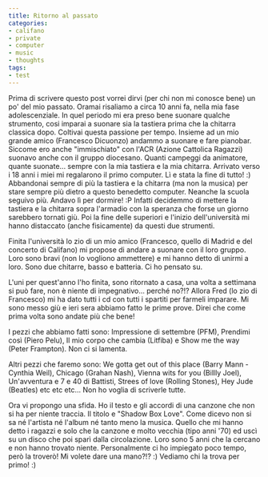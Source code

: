 ```yaml
---
title: Ritorno al passato
categories:
- califano
- private
- computer
- music
- thoughts
tags:
- test
---
```

Prima di scrivere questo post vorrei dirvi (per chi non mi conosce bene) un
po' del mio passato. Oramai risaliamo a circa 10 anni fa, nella mia fase
adolescenziale. In quel periodo mi era preso bene suonare qualche strumento,
cosi imparai a suonare sia la tastiera prima che la chitarra classica dopo.
Coltivai questa passione per tempo. Insieme ad un mio grande amico (Francesco
Dicuonzo) andammo a suonare e fare pianobar. Siccome ero anche "immischiato"
con l'ACR (Azione Cattolica Ragazzi) suonavo anche con il gruppo diocesano.
Quanti campeggi da animatore, quante suonate... sempre con la mia tastiera e
la mia chitarra. Arrivato verso i 18 anni i miei mi regalarono il primo
computer. Lì e stata la fine di tutto! :) Abbandonai sempre di più la tastiera
e la chitarra (ma non la musica) per stare sempre più dietro a questo
benedetto computer. Neanche la scuola seguivo più. Andavo lì per dormire! :P
Infatti decidemmo di mettere la tastiera e la chitarra sopra l'armadio con la
speranza che forse un giorno sarebbero tornati giù. Poi la fine delle
superiori e l'inizio dell'università mi hanno distaccato (anche fisicamente)
da questi due strumenti.

Finita l'università lo zio di un mio amico (Francesco, quello di Madrid e del
concerto di Califano) mi propose di andare a suonare con il loro gruppo. Loro
sono bravi (non lo vogliono ammettere) e mi hanno detto di unirmi a loro. Sono
due chitarre, basso e batteria. Ci ho pensato su.

L'uni per quest'anno l'ho finita, sono ritornato a casa, una volta a settimana
si può fare, non è niente di impegnativo... perché no?!? Allora Fred (lo zio
di Francesco) mi ha dato tutti i cd con tutti i spartiti per farmeli imparare.
Mi sono messo giù e ieri sera abbiamo fatto le prime prove. Direi che come
prima volta sono andate più che bene!

I pezzi che abbiamo fatti sono: Impressione di settembre (PFM), Prendimi così
(Piero Pelu), Il mio corpo che cambia (Litfiba) e Show me the way (Peter
Frampton). Non ci si lamenta.

Altri pezzi che faremo sono: We gotta get out of this place (Barry Mann -
Cynthia Weil), Chicago (Grahan Nash), Vienna wits for you (Billly Joel),
Un'avventura e 7 e 40 di Battisti, Strees of love (Rolling Stones), Hey Jude
(Beatles) etc etc etc... Non ho voglia di scriverle tutte.

Ora vi propongo una sfida. Ho il testo e gli accordi di una canzone che non si
ha per niente traccia. Il titolo e "Shadow Box Love". Come dicevo non si sa né
l'artista né l'album né tanto meno la musica. Quello che mi hanno detto i
ragazzi e solo che la canzone e molto vecchia (tipo anni '70) ed uscì su un
disco che poi sparì dalla circolazione. Loro sono 5 anni che la cercano e non
hanno trovato niente. Personalmente ci ho impiegato poco tempo, però la
troverò! Mi volete dare una mano?!? :) Vediamo chi la trova per primo! :)

